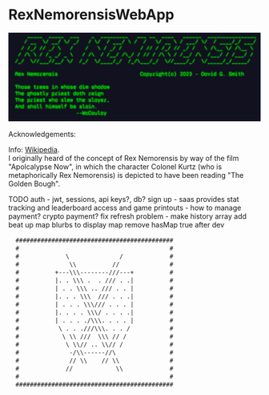 # RexNemorensisWebApp

<img src="./public/images/Screenshot.png">

Acknowledgements:

Info: [Wikipedia](https://en.wikipedia.org/wiki/Rex_Nemorensis#:~:text=This%20is%2C%20in%20a%20nutshell,his%20position%20against%20all%20challengers).  
I originally heard of the concept of Rex Nemorensis by way of the film "Apolcalypse Now", in which the character Colonel Kurtz (who is metaphorically Rex Nemorensis) is depicted to have been reading "The Golden Bough".

TODO
auth - jwt, sessions, api keys?, db?
sign up - saas provides stat tracking and leaderboard access and game printouts - how to manage payment? crypto payment?
fix refresh problem - make history array
add beat up map blurbs to display map
remove hasMap true after dev

      ############################################
      #                                          #
      #             \              /             #
      #              \\          //              #
      #          +---\\\--------///---+          #
      #          |. . \\\ .  . /// . .|          #
      #          | . . \\\ .. /// . . |          #
      #          |. . . \\\  /// . . .|          #
      #          | . . . \\\/// . . . |          #
      #          |. . . . \\\/ . . . .|          #
      #          | . . . ./\\\. . . . |          #
      #           \ . . .///\\\. . . /           #
      #            \ \\ ///  \\\ // /            #
      #             \ \\// .. \\// /             #
      #              -/\\------//\               #
      #              // \\    // \\              #
      #             //            \\             #
      #                                          #
      ############################################
